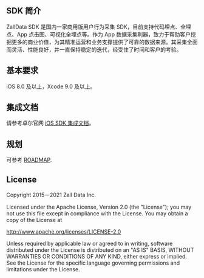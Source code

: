 ## SDK 简介

ZallData SDK 是国内一家商用版用户行为采集 SDK，目前支持代码埋点、全埋点、App 点击图、可视化全埋点等。作为 App 数据采集利器，致力于帮助客户挖掘更多的商业价值，为其精准运营和业务支撑提供了可靠的数据来源。其采集全面而灵活、性能良好，并一直保持稳定的迭代，经受住了时间和客户的考验。

## 基本要求
iOS 8.0 及以上，Xcode 9.0 及以上。

## 集成文档

请参考卓尔官网 [iOS SDK 集成文档](http://anamanual.zalldata.cn/sdk/clientsdk/iossdk.html)。

## 规划

可参考 [ROADMAP](ROADMAP.md).


## License

Copyright 2015－2021 Zall Data Inc.

Licensed under the Apache License, Version 2.0 (the "License");
you may not use this file except in compliance with the License.
You may obtain a copy of the License at

http://www.apache.org/licenses/LICENSE-2.0

Unless required by applicable law or agreed to in writing, software
distributed under the License is distributed on an "AS IS" BASIS,
WITHOUT WARRANTIES OR CONDITIONS OF ANY KIND, either express or implied.
See the License for the specific language governing permissions and
limitations under the License.

